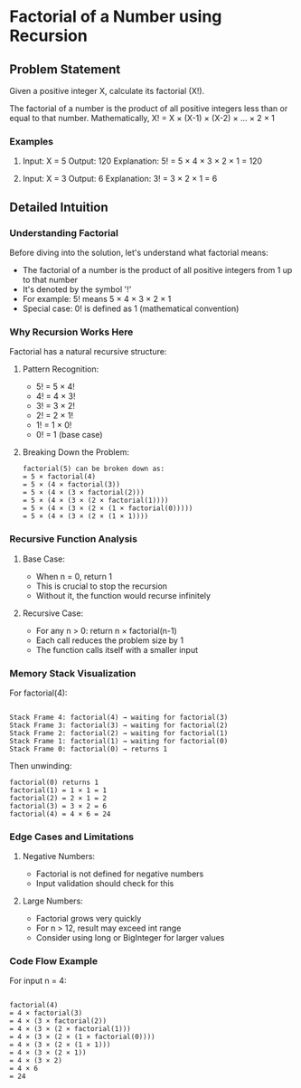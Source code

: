 # Factorial of a Number using Recursion

## Problem Statement

Given a positive integer X, calculate its factorial (X!).

The factorial of a number is the product of all positive integers less than or equal to that number.
Mathematically, X! = X × (X-1) × (X-2) × ... × 2 × 1

### Examples

1. Input: X = 5
   Output: 120
   Explanation: 5! = 5 × 4 × 3 × 2 × 1 = 120

2. Input: X = 3
   Output: 6
   Explanation: 3! = 3 × 2 × 1 = 6

## Detailed Intuition

### Understanding Factorial

Before diving into the solution, let's understand what factorial means:
- The factorial of a number is the product of all positive integers from 1 up to that number
- It's denoted by the symbol '!'
- For example: 5! means 5 × 4 × 3 × 2 × 1
- Special case: 0! is defined as 1 (mathematical convention)

### Why Recursion Works Here
Factorial has a natural recursive structure:
1. Pattern Recognition:
   - 5! = 5 × 4!
   - 4! = 4 × 3!
   - 3! = 3 × 2!
   - 2! = 2 × 1!
   - 1! = 1 × 0!
   - 0! = 1 (base case)

2. Breaking Down the Problem:
   ```
   factorial(5) can be broken down as:
   = 5 × factorial(4)
   = 5 × (4 × factorial(3))
   = 5 × (4 × (3 × factorial(2)))
   = 5 × (4 × (3 × (2 × factorial(1))))
   = 5 × (4 × (3 × (2 × (1 × factorial(0)))))
   = 5 × (4 × (3 × (2 × (1 × 1))))
   ```

### Recursive Function Analysis

1. Base Case:
   - When n = 0, return 1
   - This is crucial to stop the recursion
   - Without it, the function would recurse infinitely

2. Recursive Case:
   - For any n > 0: return n × factorial(n-1)
   - Each call reduces the problem size by 1
   - The function calls itself with a smaller input

### Memory Stack Visualization

For factorial(4):
```

Stack Frame 4: factorial(4) → waiting for factorial(3)
Stack Frame 3: factorial(3) → waiting for factorial(2)
Stack Frame 2: factorial(2) → waiting for factorial(1)
Stack Frame 1: factorial(1) → waiting for factorial(0)
Stack Frame 0: factorial(0) → returns 1
```

Then unwinding:

```
factorial(0) returns 1
factorial(1) = 1 × 1 = 1
factorial(2) = 2 × 1 = 2
factorial(3) = 3 × 2 = 6
factorial(4) = 4 × 6 = 24
```

### Edge Cases and Limitations

1. Negative Numbers:
   - Factorial is not defined for negative numbers
   - Input validation should check for this

2. Large Numbers:
   - Factorial grows very quickly
   - For n > 12, result may exceed int range
   - Consider using long or BigInteger for larger values

### Code Flow Example

For input n = 4:
```

factorial(4)
= 4 × factorial(3)
= 4 × (3 × factorial(2))
= 4 × (3 × (2 × factorial(1)))
= 4 × (3 × (2 × (1 × factorial(0))))
= 4 × (3 × (2 × (1 × 1)))
= 4 × (3 × (2 × 1))
= 4 × (3 × 2)
= 4 × 6
= 24
```

